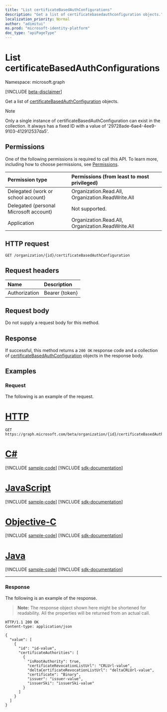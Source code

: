 ```yaml
---
title: "List certificateBasedAuthConfigurations"
description: "Get a list of certificatebasedauthconfiguration objects."
localization_priority: Normal
author: "adimitui"
ms.prod: "microsoft-identity-platform"
doc_type: "apiPageType"
---
```


# List certificateBasedAuthConfigurations

Namespace: microsoft.graph

[!INCLUDE [beta-disclaimer](../../includes/beta-disclaimer.md)]

Get a list of [certificateBasedAuthConfiguration](../resources/certificateBasedAuthConfiguration.md) objects.

> [!NOTE]
> Only a single instance of certificateBasedAuthConfiguration can exist in the collection. It always has a fixed ID with a value of '29728ade-6ae4-4ee9-9103-412912537da5'.

## Permissions

One of the following permissions is required to call this API. To learn more, including how to choose permissions, see [Permissions](/graph/permissions-reference).

| Permission type                        | Permissions (from least to most privileged) |
|:---------------------------------------|:--------------------------------------------|
| Delegated (work or school account)     | Organization.Read.All, Organization.ReadWrite.All |
| Delegated (personal Microsoft account) | Not supported. |
| Application    | Organization.Read.All, Organization.ReadWrite.All |

## HTTP request

<!-- { "blockType": "ignored" } -->

```http
GET /organization/{id}/certificateBasedAuthConfiguration
```

## Request headers

| Name      |Description|
|:----------|:----------|
| Authorization | Bearer {token} |

## Request body

Do not supply a request body for this method.

## Response

If successful, this method returns a `200 OK` response code and a collection of [certificateBasedAuthConfiguration](../resources/certificatebasedauthconfiguration.md) objects in the response body.

## Examples

### Request

The following is an example of the request.

# [HTTP](#tab/http)
<!-- {
  "blockType": "request",
  "name": "get_certificatebasedauthconfigurations"
}-->

```msgraph-interactive
GET https://graph.microsoft.com/beta/organization/{id}/certificateBasedAuthConfiguration
```
# [C#](#tab/csharp)
[!INCLUDE [sample-code](../includes/snippets/csharp/get-certificatebasedauthconfigurations-csharp-snippets.md)]
[!INCLUDE [sdk-documentation](../includes/snippets/snippets-sdk-documentation-link.md)]

# [JavaScript](#tab/javascript)
[!INCLUDE [sample-code](../includes/snippets/javascript/get-certificatebasedauthconfigurations-javascript-snippets.md)]
[!INCLUDE [sdk-documentation](../includes/snippets/snippets-sdk-documentation-link.md)]

# [Objective-C](#tab/objc)
[!INCLUDE [sample-code](../includes/snippets/objc/get-certificatebasedauthconfigurations-objc-snippets.md)]
[!INCLUDE [sdk-documentation](../includes/snippets/snippets-sdk-documentation-link.md)]

# [Java](#tab/java)
[!INCLUDE [sample-code](../includes/snippets/java/get-certificatebasedauthconfigurations-java-snippets.md)]
[!INCLUDE [sdk-documentation](../includes/snippets/snippets-sdk-documentation-link.md)]

---


### Response

The following is an example of the response.

> **Note:** The response object shown here might be shortened for readability. All the properties will be returned from an actual call.

<!-- {
  "blockType": "response",
  "truncated": true,
  "@odata.type": "microsoft.graph.certificateBasedAuthConfiguration",
  "isCollection": true
} -->

```http
HTTP/1.1 200 OK
Content-type: application/json

{
  "value": [
    {
      "id": "id-value",
      "certificateAuthorities": [
        {
          "isRootAuthority": true,
          "certificateRevocationListUrl": "CRLUrl-value",
          "deltaCertificateRevocationListUrl": "deltaCRLUrl-value",
          "certificate": "Binary",
          "issuer": "issuer-value",
          "issuerSki": "issuerSki-value"
        }
      ]
    }
  ]
}
```

<!-- uuid: 16cd6b66-4b1a-43a1-adaf-3a886856ed98
2019-02-04 14:57:30 UTC -->
<!-- {
  "type": "#page.annotation",
  "description": "List certificateBasedAuthConfiguration",
  "keywords": "",
  "section": "documentation",
  "tocPath": ""
}-->
